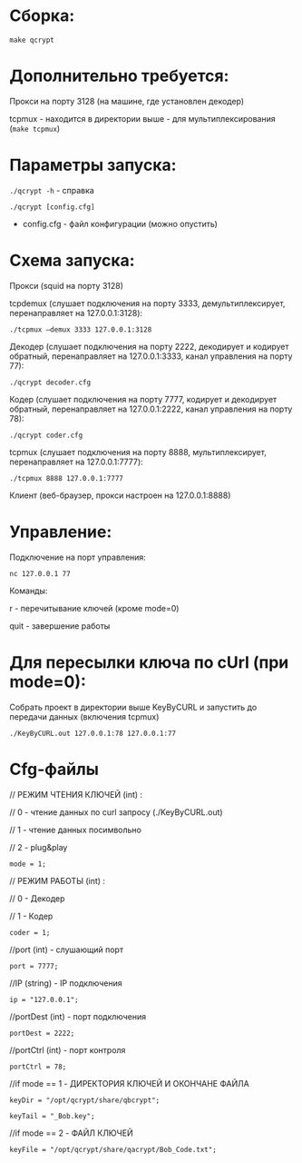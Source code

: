 Сборка:
=======
`make qcrypt`

Дополнительно требуется:
=======

Прокси на порту 3128 (на машине, где установлен декодер)

tcpmux - находится в директории выше - для мультиплексирования (`make tcpmux`)


Параметры запуска:
=======

`./qcrypt -h` - справка


`./qcrypt [config.cfg]`

- config.cfg - файл конфигурации (можно опустить)



Схема запуска:
=======


Прокси (squid на порту 3128)


tcpdemux (слушает подключения на порту 3333, демультиплексирует, перенаправляет на 127.0.0.1:3128):

`./tcpmux —demux 3333 127.0.0.1:3128`


Декодер (слушает подключения на порту 2222, декодирует и кодирует обратный, перенаправляет на 127.0.0.1:3333, канал управления на порту 77):

`./qcrypt decoder.cfg`


Кодер (слушает подключения на порту 7777, кодирует и декодирует обратный, перенаправляет на 127.0.0.1:2222, канал управления на порту 78):

`./qcrypt coder.cfg`


tcpmux (слушает подключения на порту 8888, мультиплексирует, перенаправляет на 127.0.0.1:7777):

`./tcpmux 8888 127.0.0.1:7777`


Клиент (веб-браузер, прокси настроен на 127.0.0.1:8888)


Управление:
=======
Подключение на порт управления:

`nc 127.0.0.1 77`


Команды: 

r - перечитывание ключей (кроме mode=0)

quit - завершение работы


Для пересылки ключа по cUrl (при mode=0):
=======

Собрать проект в директории выше KeyByCURL и запустить до передачи данных (включения tcpmux)

`./KeyByCURL.out 127.0.0.1:78 127.0.0.1:77`

Cfg-файлы
=======

// РЕЖИМ ЧТЕНИЯ КЛЮЧЕЙ (int) :

//	0 - чтение данных по curl запросу (./KeyByCURL.out)

//	1 - чтение данных посимвольно

//	2 - plug&play

`mode = 1;`

// РЕЖИМ РАБОТЫ (int) :

//	0 - Декодер

//	1 - Кодер

`coder = 1;`

//port (int) - слушающий порт

`port = 7777;`

//IP (string) - IP подключения

`ip = "127.0.0.1";`

//portDest (int) - порт подключения

`portDest = 2222;`

//portCtrl (int) - порт контроля

`portCtrl = 78;`

//if mode == 1 - ДИРЕКТОРИЯ КЛЮЧЕЙ И ОКОНЧАНЕ ФАЙЛА

`keyDir = "/opt/qcrypt/share/qbcrypt";`

`keyTail = "_Bob.key";`

//if mode == 2 - ФАЙЛ КЛЮЧЕЙ

`keyFile = "/opt/qcrypt/share/qacrypt/Bob_Code.txt";`

